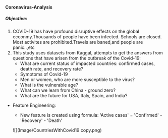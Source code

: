 #### Coronavirus-Analysis
#####  Objective:
1. COVID-19 has have profound disruptive effects on the global ecconmy.Thousands of people have been infected. Schools are closed. Most activites are prohibited.Travels are baned,and people are panic..,etc
2. This study uses datasets from Kaggal, attempts to get the answers from questions that have arisen from the outbreak of the Covid-19:
    * What are current status of impacted countries: confirmed cases, death rate, and recovery rate?
    * Symptoms of Covid-19
    * Men or women, who are more susceptible to the virus?
    * What is the vulnerable age?
    * What can we learn from China - ground zero?
    * What are the future for USA, Italy, Spain, and India?
* Feature Engineering:
    * New feature is created using formula: 'Active cases' = 'Confirmed' - 'Recovery' - 'Death'
    
    ![](Image/CountriesWithCovid19 copy.png)
  